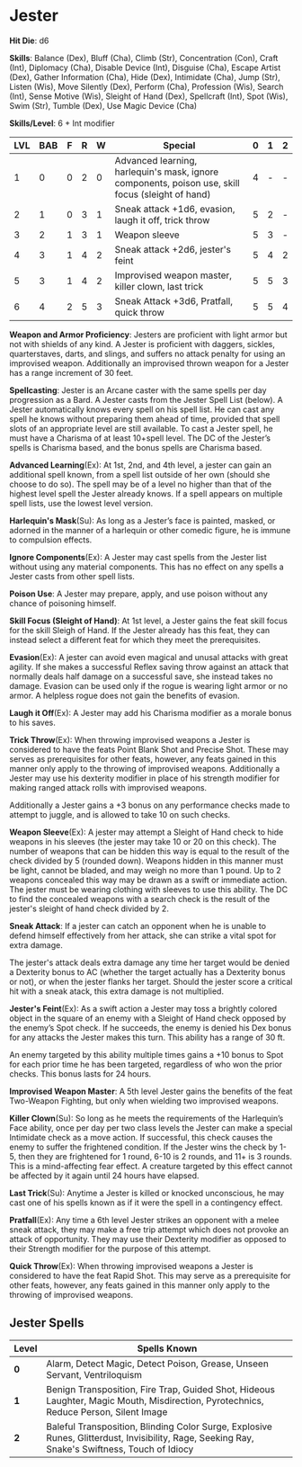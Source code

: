 # Jester

**Hit Die**: d6

**Skills**: Balance (Dex), Bluff (Cha), Climb (Str), Concentration (Con), Craft (Int), Diplomacy (Cha), Disable Device (Int), Disguise (Cha), Escape Artist (Dex), Gather Information (Cha), Hide (Dex), Intimidate (Cha), Jump (Str), Listen (Wis), Move Silently (Dex), Perform (Cha), Profession (Wis), Search (Int), Sense Motive (Wis), Sleight of Hand (Dex), Spellcraft (Int), Spot (Wis), Swim (Str), Tumble (Dex), Use Magic Device (Cha)

**Skills/Level**: 6 + Int modifier

LVL | BAB | F | R | W | Special | 0 | 1 | 2
--- | --- | - | - | - | ------- | - | - | -
1   | 0   | 0 | 2 | 0 | Advanced learning, harlequin's mask, ignore components, poison use, skill focus (sleight of hand) | 4 |  -  |  -  
2   | 1   | 0 | 3 | 1 | Sneak attack +1d6, evasion, laugh it off, trick throw | 5 | 2 |  -  
3   | 2   | 1 | 3 | 1 | Weapon sleeve | 5 | 3 | -
4   | 3   | 1 | 4 | 2 | Sneak attack +2d6, jester's feint | 5 | 4 | 2
5   | 3   | 1 | 4 | 2 | Improvised weapon master, killer clown, last trick | 5 | 5 | 3
6   | 4   | 2 | 5 | 3 | Sneak Attack +3d6, Pratfall, quick throw | 5 | 5 | 4

**Weapon and Armor Proficiency**: Jesters are proficient with light armor but not with shields of any kind. A Jester is proficient with daggers, sickles, quarterstaves, darts, and slings, and suffers no attack penalty for using an improvised weapon. Additionally an improvised thrown weapon for a Jester has a range increment of 30 feet.

**Spellcasting**: Jester is an Arcane caster with the same spells per day progression as a Bard. A Jester casts from the Jester Spell List (below). A Jester automatically knows every spell on his spell list. He can cast any spell he knows without preparing them ahead of time, provided that spell slots of an appropriate level are still available. To cast a Jester spell, he must have a Charisma of at least 10+spell level. The DC of the Jester’s spells is Charisma based, and the bonus spells are Charisma based.

**Advanced Learning**(Ex): At 1st, 2nd, and 4th level, a jester can gain an additional spell known, from a spell list outside of her own (should she choose to do so). The spell may be of a level no higher than that of the highest level spell the Jester already knows. If a spell appears on multiple spell lists, use the lowest level version.

**Harlequin's Mask**(Su): As long as a Jester’s face is painted, masked, or adorned in the manner of a harlequin or other comedic figure, he is immune to compulsion effects.

**Ignore Components**(Ex): A Jester may cast spells from the Jester list without using any material components. This has no effect on any spells a Jester casts from other spell lists.

**Poison Use**: A Jester may prepare, apply, and use poison without any chance of poisoning himself.

**Skill Focus (Sleight of Hand)**: At 1st level, a Jester gains the feat skill focus for the skill Sleigh of Hand. If the Jester already has this feat, they can instead select a different feat for which they meet the prerequisites.

**Evasion**(Ex): A jester can avoid even magical and unusal attacks with great agility. If she makes a successful Reflex saving throw against an attack that normally deals half damage on a successful save, she instead takes no damage. Evasion can be used only if the rogue is wearing light armor or no armor. A helpless rogue does not gain the benefits of evasion.

**Laugh it Off**(Ex): A Jester may add his Charisma modifier as a morale bonus to his saves.

**Trick Throw**(Ex): When throwing improvised weapons a Jester is considered to have the feats Point Blank Shot and Precise Shot. These may serves as prerequisites for other feats, however, any feats gained in this manner only apply to the throwing of improvised weapons. Additionally a Jester may use his dexterity modifier in place of his strength modifier for making ranged attack rolls with improvised weapons.

Additionally a Jester gains a +3 bonus on any performance checks made to attempt to juggle, and is allowed to take 10 on such checks.

**Weapon Sleeve**(Ex): A jester may attempt a Sleight of Hand check to hide weapons in his sleeves (the jester may take 10 or 20 on this check). The number of weapons that can be hidden this way is equal to the result of the check divided by 5 (rounded down). Weapons hidden in this manner must be light, cannot be bladed, and may weigh no more than 1 pound. Up to 2 weapons concealed this way may be drawn as a swift or immediate action. The jester must be wearing clothing with sleeves to use this ability. The DC to find the concealed weapons with a search check is the result of the jester's sleight of hand check divided by 2.

**Sneak Attack**: If a jester can catch an opponent when he is unable to defend himself effectively from her attack, she can strike a vital spot for extra damage. 

The jester's attack deals extra damage any time her target would be denied a Dexterity bonus to AC (whether the target actually has a Dexterity bonus or not), or when the jester flanks her target. Should the jester score a critical hit with a sneak atack, this extra damage is not multiplied. 

**Jester's Feint**(Ex): As a swift action a Jester may toss a brightly colored object in the square of an enemy with a Sleight of Hand check opposed by the enemy’s Spot check. If he succeeds, the enemy is denied his Dex bonus for any attacks the Jester makes this turn. This ability has a range of 30 ft.

An enemy targeted by this ability multiple times gains a +10 bonus to Spot for each prior time he has been targeted, regardless of who won the prior checks. This bonus lasts for 24 hours.

**Improvised Weapon Master**: A 5th level Jester gains the benefits of the feat Two-Weapon Fighting, but only when wielding two improvised weapons.

**Killer Clown**(Su): So long as he meets the requirements of the Harlequin’s Face ability, once per day per two class levels the Jester can make a special Intimidate check as a move action. If successful, this check causes the enemy to suffer the frightened condition. If the Jester wins the check by 1-5, then they are frightened for 1 round, 6-10 is 2 rounds, and 11+ is 3 rounds. This is a mind-affecting fear effect. A creature targeted by this effect cannot be affected by it again until 24 hours have elapsed.

**Last Trick**(Su): Anytime a Jester is killed or knocked unconscious, he may cast one of his spells known as if it were the spell in a contingency effect.

**Pratfall**(Ex): Any time a 6th level Jester strikes an opponent with a melee sneak attack, they may make a free trip attempt which does not provoke an attack of opportunity. They may use their Dexterity modifier as opposed to their Strength modifier for the purpose of this attempt.

**Quick Throw**(Ex): When throwing improvised weapons a Jester is considered to have the feat Rapid Shot. This may serve as a prerequisite for other feats, however, any feats gained in this manner only apply to the throwing of improvised weapons.

## Jester Spells

Level | Spells Known
----- | ------------
**0** | Alarm, Detect Magic, Detect Poison, Grease, Unseen Servant, Ventriloquism
**1** | Benign Transposition, Fire Trap, Guided Shot, Hideous Laughter, Magic Mouth, Misdirection, Pyrotechnics, Reduce Person, Silent Image
**2** | Baleful Transposition, Blinding Color Surge, Explosive Runes, Glitterdust, Invisibility, Rage, Seeking Ray, Snake's Swiftness, Touch of Idiocy
